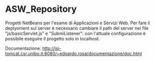 # ASW_Repository
Progetti NetBeans per l'esame di Applicazioni e Servizi Web.
Per fare il deplyoment sul server è necessario cambiare il path del server nei file "js/basicServlet.js" e "SubmiListener": con l'attuale configurazione è possibile eseguire il progetto solo in localhost.

Documentazione: http://isi-tomcat.csr.unibo.it:8080/~edoardo.rosa/documentazione/doc.html

